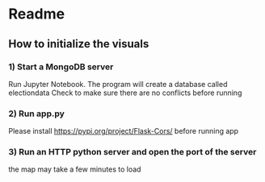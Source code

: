 # Readme
## How to initialize the visuals
### 1) Start a MongoDB server
Run Jupyter Notebook.
The program will create a database called electiondata
Check to make sure there are no conflicts before running
### 2) Run app.py
Please install https://pypi.org/project/Flask-Cors/ before running app
### 3) Run an HTTP python server and open the port of the server
the map may take a few minutes to load
